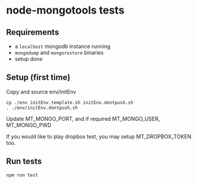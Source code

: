 # node-mongotools tests

## Requirements
- a `localhost` mongodb instance running
- `mongodump` and `mongorestore` binaries
- setup done

## Setup (first time)
Copy and source env/initEnv

    cp ./env initEnv.template.sh initEnv.dontpush.sh 
    . ./env/initEnv.dontpush.sh

Update MT_MONGO_PORT, and if required MT_MONGO_USER, MT_MONGO_PWD

If you would like to play dropbox test, you may setup MT_DROPBOX_TOKEN too.

## Run tests

    npm run test